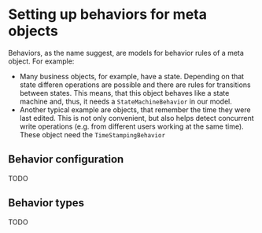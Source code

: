 # Setting up behaviors for meta objects

Behaviors, as the name suggest, are models for behavior rules of a meta object. For example:

- Many business objects, for example, have a state. Depending on that state differen operations are possible and there are rules for transitions between states. This means, that this object behaves like a state machine and, thus, it needs a `StateMachineBehavior` in our model. 
- Another typical example are objects, that remember the time they were last edited. This is not only convenient, but also helps detect concurrent write operations (e.g. from different users working at the same time). These object need the `TimeStampingBehavior`

## Behavior configuration

TODO

## Behavior types

TODO